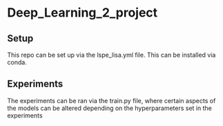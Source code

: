 # Deep_Learning_2_project

## Setup
This repo can be set up via the lspe_lisa.yml file. This can be installed via conda.

## Experiments
The experiments can be ran via the train.py file, where certain aspects of the models can be altered depending on the 
hyperparameters set in the experiments